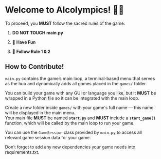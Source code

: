 # Welcome to Alcolympics! 🍻🏅

To proceed, you **MUST** follow the sacred rules of the game:

1. **DO NOT TOUCH main.py**

2. 🎉 **Have Fun**

3. 🔁 **Follow Rule 1 & 2**

## How to Contribute!

`main.py` contains the game’s main loop, a terminal-based menu that serves as the hub and dynamically adds all games placed in the `games/` folder.

You can build your game with any GUI or language you like, but it **MUST** be wrapped in a Python file so it can be integrated with the main loop.

Create a new folder inside `games/` with your game's full name — this name will be displayed in the main menu.  
Your main file **MUST** be named **`start.py`** and **MUST** include a **`start_game()`** function, which will be called by the main loop to run your game.

You can use the `GameSession` class provided by `main.py` to access all relevant game session data for your game.

Don’t forget to add any new dependencies your game needs into requirements.txt.
